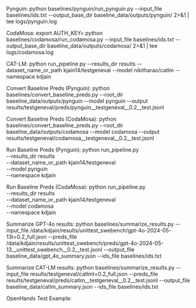 Pynguin:
python baselines/pynguin/run_pynguin.py --input_file baselines/ids.txt --output_base_dir baseline_data/outputs/pynguin/ 2>&1 | tee logs/pynguin.log

CodaMosa:
export AUTH_KEY=<YOUR AUTH KEY>
python baselines/codamosa/run_codamosa.py --input_file baselines/ids.txt --output_base_dir baseline_data/outputs/codamosa/ 2>&1 | tee logs/codamosa.log

CAT-LM:
python run_pipeline.py --results_dir results --dataset_name_or_path kjain14/testgeneval --model nikitharao/catlm --namespace kdjain

Convert Baseline Preds (Pynguin):
python baselines/convert_baseline_preds.py --root_dir baseline_data/outputs/pynguin --model pynguin --output results/testgeneval/preds/pynguin__testgeneval__0.2__test.jsonl

Convert Baseline Preds (CodaMosa):
python baselines/convert_baseline_preds.py --root_dir baseline_data/outputs/codamosa --model codamosa --output results/testgeneval/codamosa__testgeneval__0.2__test.jsonl

Run Baseline Preds (Pynguin):
python run_pipeline.py \
--results_dir results \
--dataset_name_or_path kjain14/testgeneval \
--model pynguin \
--namespace kdjain

Run Baseline Preds (CodaMosa):
python run_pipeline.py \
--results_dir results \
--dataset_name_or_path kjain14/testgeneval \
--model codamosa \
--namespace kdjain

Summarize GPT-4o results:
python baselines/summarize_results.py --input_file /data/kdjain/results/unittest_swebench/gpt-4o-2024-05-13t\=0.2_full.json --preds_file /data/kdjain/results/unittest_swebench/preds/gpt-4o-2024-05-13__unittest_swebench__0.2__test.jsonl --output_file baseline_data/gpt_4o_summary.json --ids_file baselines/ids.txt

Summarize CAT-LM results:
python baselines/summarize_results.py --input_file results/testgeneval/catlmt\=0.2_full.json --preds_file results/testgeneval/preds/catlm__testgeneval__0.2__test.jsonl --output_file baseline_data/catlm_summary.json --ids_file baselines/ids.txt

OpenHands Test Example:
